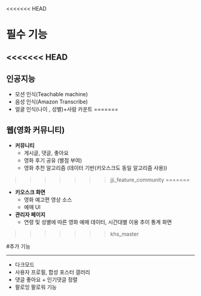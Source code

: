 <<<<<<< HEAD
# 필수 기능

<<<<<<< HEAD
---

## 인공지능

- 모션 인식(Teachable machine)
- 음성 인식(Amazon Transcribe)
- 얼굴 인식(나이 , 성별)+사람 카운트
=======








## 웹(영화 커뮤니티)

- **커뮤니티**
    - 게시글, 댓글, 좋아요
    - 영화 후기 공유 (별점 부여)
    - 영화 추천 알고리즘 (데이터 기반(키오스크도 동일 알고리즘 사용))
>>>>>>> jji_feature_community
=======
- **키오스크 화면**
    - 영화 예고편 영상 소스
    - 예매 UI
- **관리자 페이지**
    - 연령 및 성별에 따른 영화 예매 데이터, 시간대별 이용 추이 통계 화면
>>>>>>> khs_master

#추가 기능
***
- 다크모드
- 사용자 프로필, 합성 포스터 갤러리
- 댓글 좋아요 + 인기댓글 정렬
- 팔로잉 팔로워 기능

